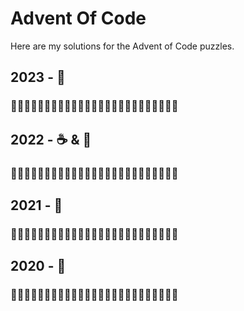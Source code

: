 # Advent Of Code

Here are my solutions for the Advent of Code puzzles.
## 2023 - 🐍
### 🎄🎄🎄🎄🎄🎄🎄🎄🎄🎄🎄🎄🎄🌲🌲🌲🌲🌲🌲🌲🌲🌲🌲🌲🌲
## 2022 - ☕ & 🐍
### 🎄🎄🎄🎄🎄🎄🎄🎄🎄🎄🎄🎄🎄🎄🎄🎄🎄🌲🌲🎄🌲🌲🌲🌲🌲
## 2021 - 📘 
### 🎄🎄🎄🎄🎄🌲🌲🌲🌲🌲🌲🌲🌲🌲🌲🌲🌲🌲🌲🌲🌲🌲🌲🌲🌲
## 2020 - 🐍
### 🎄🎄🌲🌲🌲🌲🌲🌲🌲🌲🌲🌲🌲🌲🌲🌲🌲🌲🌲🌲🌲🌲🌲🌲🌲
